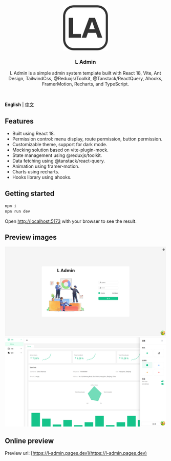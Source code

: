 <div align="center"> 
  <img src="./src/assets/images/logo.png" height="140" />
  <h3>L Admin</h3>
    <p style="font-size: 14px">
      L Admin is a simple admin system template built with React 18, Vite, Ant Design, TailwindCss, @Reduxjs/Toolkit, @Tanstack/ReactQuery, Ahooks, FramerMotion, Recharts, and TypeScript.
    </p>
  <br />
</div>

**English** | [中文](./README.zh-CN.md)

## Features
- Built using React 18.
- Permission control: menu display, route permission, button permission.
- Customizable theme, support for dark mode.
- Mocking solution based on vite-plugin-mock.
- State management using @reduxjs/toolkit.
- Data fetching using @tanstack/react-query.
- Animation using framer-motion.
- Charts using recharts.
- Hooks library using ahooks.

## Getting started

```bash
npm i
npm run dev
```

Open [http://localhost:5173](http://localhost:5173) with your browser to see the result.

## Preview images

![1](./public/1.png)
![2](./public/2.png)

## Online preview

Preview url: [https://l-admin.pages.dev](https://l-admin.pages.dev)